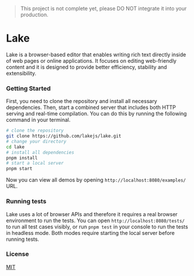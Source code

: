 > This project is not complete yet, please DO NOT integrate it into your production.

# Lake

Lake is a browser-based editor that enables writing rich text directly inside of web pages or online applications. It focuses on editing web-friendly content and it is designed to provide better efficiency, stability and extensibility.

### Getting Started

First, you need to clone the repository and install all necessary dependencies. Then, start a combined server that includes both HTTP serving and real-time compilation. You can do this by running the following command in your terminal.

``` bash
# clone the repository
git clone https://github.com/lakejs/lake.git
# change your directory
cd lake
# install all dependencies
pnpm install
# start a local server
pnpm start
```

Now you can view all demos by opening `http://localhost:8080/examples/` URL.

### Running tests

Lake uses a lot of browser APIs and therefore it requires a real browser environment to run the tests. You can open `http://localhost:8080/tests/` to run all test cases visibly, or run `pnpm test` in your console to run the tests in headless mode. Both modes require starting the local server before running tests.

### License

[MIT](https://github.com/lakejs/lake/blob/master/LICENSE)

